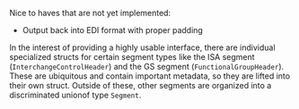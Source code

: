 Nice to haves that are not yet implemented:
* Output back into EDI format with proper padding

In the interest of providing a highly usable interface, there are individual specialized structs for certain segment types like the ISA segment (`InterchangeControlHeader`) and the GS segment (`FunctionalGroupHeader`). These are ubiquitous and contain important metadata, so they are lifted into their own struct. Outside of these, other segments are organized into a discriminated unionof type `Segment`. 
